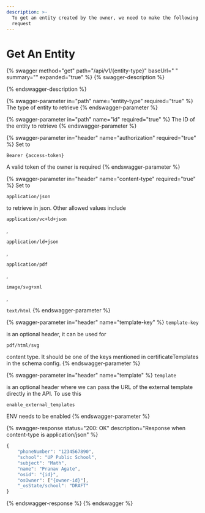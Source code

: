 ```yaml
---
description: >-
  To get an entity created by the owner, we need to make the following HTTP
  request
---
```


# Get An Entity



{% swagger method="get" path="/api/v1/{entity-type}" baseUrl=" " summary="" expanded="true" %}
{% swagger-description %}

{% endswagger-description %}

{% swagger-parameter in="path" name="entity-type" required="true" %}
The type of entity to retrieve
{% endswagger-parameter %}

{% swagger-parameter in="path" name="id" required="true" %}
The ID of the entity to retrieve
{% endswagger-parameter %}

{% swagger-parameter in="header" name="authorization" required="true" %}
Set to 

`Bearer {access-token}`

 A valid token of the owner is required
{% endswagger-parameter %}

{% swagger-parameter in="header" name="content-type" required="true" %}
Set to 

`application/json`

 to retrieve in json. Other allowed values include 

`application/vc+ld+json`

, 

`application/ld+json`

, 

`application/pdf`

, 

`image/svg+xml`

, 

`text/html`
{% endswagger-parameter %}

{% swagger-parameter in="header" name="template-key" %}
`template-key`

 is an optional header, it can be used for 

`pdf/html/svg`

 content type. It should be one of the keys mentioned in certificateTemplates in the schema config.
{% endswagger-parameter %}

{% swagger-parameter in="header" name="template" %}
`template`

 is an optional header where we can pass the URL of the external template directly in the API. To use this 

`enable_external_templates`

 ENV needs to be enabled
{% endswagger-parameter %}

{% swagger-response status="200: OK" description="Response when content-type is application/json" %}
```javascript
{
	"phoneNumber": "1234567890",
	"school": "UP Public School",
	"subject": "Math",
	"name": "Pranav Agate",
	"osid": "{id}",
	"osOwner": ["{owner-id}"],
	"_osState/school": "DRAFT"
}
```
{% endswagger-response %}
{% endswagger %}
